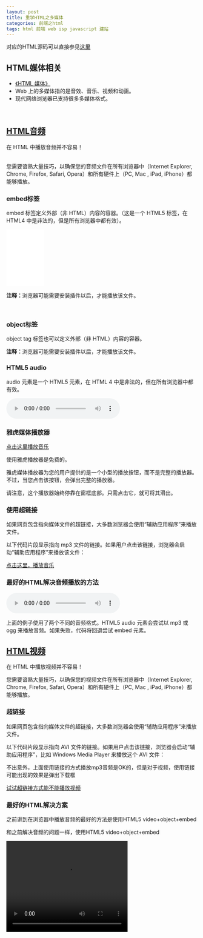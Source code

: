 ```yaml
---
layout: post
title: 重学HTML之多媒体
categories: 前端之html 
tags: html 前端 web isp javascript 建站
---
```


对应的HTML源码可以直接参见[这里](https://raw.githubusercontent.com/xumenger/xumenger.github.io/master/_posts/2016-04-07-html-03-20160407.md)

<h2>HTML媒体相关</h2>

<ul>
<li><a href="http://www.w3school.com.cn/html/html_object.asp">《HTML 媒体》</a></li>
<li>Web 上的多媒体指的是音效、音乐、视频和动画。</li>
<li>现代网络浏览器已支持很多多媒体格式。</li>
</ul>

</br>


<h2><a href="http://www.w3school.com.cn/html/html_audio.asp">HTML音频</a></h2>

在 HTML 中播放音频并不容易！</br></br>

<p>您需要谙熟大量技巧，以确保您的音频文件在所有浏览器中（Internet Explorer, Chrome, Firefox, Safari, Opera）和所有硬件上（PC, Mac , iPad, iPhone）都能够播放。</p>

<h3>embed标签</h3>

<p>embed 标签定义外部（非 HTML）内容的容器。（这是一个 HTML5 标签，在 HTML4 中是非法的，但是所有浏览器中都有效）。</p>

<embed heigth="100" width="100" src="../media/music/train.mp3"></embed>
<p><b>注释：</b>浏览器可能需要安装插件以后，才能播放该文件。</p>
</br>

<h3>object标签</h3>

<p>object tag 标签也可以定义外部（非 HTML）内容的容器。</p>

<object height="100" width="100" data="../media/music/train.mp3"></object>
<p><b>注释：</b>浏览器可能需要安装插件以后，才能播放该文件。</p>

<h3>HTML5 audio</h3>

<p>audio 元素是一个 HTML5 元素，在 HTML 4 中是非法的，但在所有浏览器中都有效。</p>

<audio controls="controls">
<source src="../media/music/train.mp3" type="audio/mpeg">
Your browser does not support the audio element.
</audio>

<h3>雅虎媒体播放器</h3>

<a href="../media/music/train.mp3">点击这里播放音乐</a>

<script type="text/javascript" src="http://mediaplayer.yahoo.com/js">
</script>

<p>使用雅虎播放器是免费的。</p>
<p>雅虎媒体播放器为您的用户提供的是一个小型的播放按钮，而不是完整的播放器。不过，当您点击该按钮，会弹出完整的播放器。</p>
<p>请注意，这个播放器始终停靠在窗框底部。只需点击它，就可将其滑出。</p>

<h3>使用超链接</h3>

<p>如果网页包含指向媒体文件的超链接，大多数浏览器会使用“辅助应用程序”来播放文件。</p>
<p>以下代码片段显示指向 mp3 文件的链接。如果用户点击该链接，浏览器会启动“辅助应用程序”来播放该文件：</p>

<p><a href="../media/music/train.mp3">点击这里，播放音乐</a></p>

<h3>最好的HTML解决音频播放的方法</h3>

<audio controls="controls" height="100" width="100">
<source src="../media/music/train.mp3" type="audio/mp3" />
<source src="../media/music/train.ogg" type="audio/ogg" />
<embed height="100" width="100" src="../media/music/train.mp3" />
</audio>

<p>上面的例子使用了两个不同的音频格式。HTML5 audio 元素会尝试以 mp3 或 ogg 来播放音频。如果失败，代码将回退尝试 embed 元素。</p>

<h2><a href="http://www.w3school.com.cn/html/html_video.asp">HTML视频</a></h2>

<p>在 HTML 中播放视频并不容易！</p>
<p>您需要谙熟大量技巧，以确保您的视频文件在所有浏览器中（Internet Explorer, Chrome, Firefox, Safari, Opera）和所有硬件上（PC, Mac , iPad, iPhone）都能够播放。</p>

<h3>超链接</h3>

<p>如果网页包含指向媒体文件的超链接，大多数浏览器会使用“辅助应用程序”来播放文件。</p>
<p>以下代码片段显示指向 AVI 文件的链接。如果用户点击该链接，浏览器会启动“辅助应用程序”，比如 Windows Media Player 来播放这个 AVI 文件：</p>
<p>不出意外，上面使用链接的方式播放mp3音频是OK的，但是对于视频，使用链接可能出现的效果是弹出下载框</p>

<a href="../media/video/kickflip.mp4">试试超链接方式能不能播放视频</a> 

<h3>最好的HTML解决方案</h3>

<p>之前讲到在浏览器中播放音频的最好的方法是使用HTML5 video+object+embed</p>
<p>和之前解决音频的问题一样，使用HTML5 video+object+embed</p>

<video width="320" height="240" controls="controls" autoplay="autoplay">
<source src="../media/video/the_golden_age.flv" type="video/flv" />
<source src="../media/video/kickflip.mp4" type="video/mp4" />
<source src="../media/video/switch_heelflip_shuvit.mp4" type="video/mp4" />
<object data="../media/video/kickflip.mp4" width="320" height="240">
<embed width="320" height="240" src="../media/video/kickflip.mp4" />
</object>
</video>